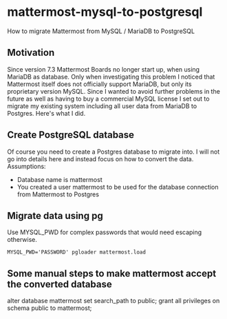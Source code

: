 # mattermost-mysql-to-postgresql
How to migrate Mattermost from MySQL / MariaDB to PostgreSQL

## Motivation
Since version 7.3 Mattermost Boards no longer start up, when using MariaDB as database. Only when investigating this problem I noticed that Mattermost itself does not officially support MariaDB, but only its proprietary version MySQL. Since I wanted to avoid further problems in the future as well as having to buy a commercial MySQL license I set out to migrate my existing system including all user data from MariaDB to Postgres. Here's what I did.

## Create PostgreSQL database
Of course you need to create a Postgres database to migrate into. I will not go into details here and instead focus on how to convert the data.
Assumptions:
- Database name is mattermost
- You created a user mattermost to be used for the database connection from Mattermost to Postgres


## Migrate data using pg
Use MYSQL_PWD for complex passwords that would need escaping otherwise.

`MYSQL_PWD='PASSWORD' pgloader mattermost.load`

## Some manual steps to make mattermost accept the converted database
alter database mattermost set search_path to public;
grant all privileges on schema public to mattermost;
